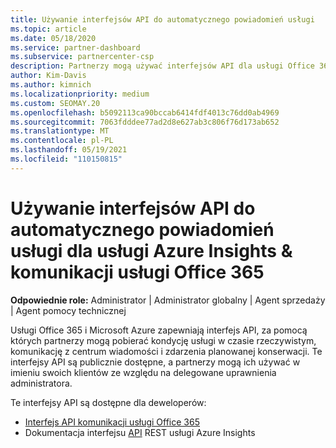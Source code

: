 ```yaml
---
title: Używanie interfejsów API do automatycznego powiadomień usługi
ms.topic: article
ms.date: 05/18/2020
ms.service: partner-dashboard
ms.subservice: partnercenter-csp
description: Partnerzy mogą używać interfejsów API dla usługi Office 365 i Microsoft Azure Partnerów do obsługi kondycji usługi w czasie rzeczywistym, komunikacji w centrum wiadomości i zdarzeń planowanej konserwacji.
author: Kim-Davis
ms.author: kimnich
ms.localizationpriority: medium
ms.custom: SEOMAY.20
ms.openlocfilehash: b5092113ca90bccab6414fdf4013c76dd0ab4969
ms.sourcegitcommit: 7063fdddee77ad2d8e627ab3c806f76d173ab652
ms.translationtype: MT
ms.contentlocale: pl-PL
ms.lasthandoff: 05/19/2021
ms.locfileid: "110150815"
---
```

# <a name="use-apis-for-automated-service-notifications-for-azure-insights--office-365-service-communications"></a>Używanie interfejsów API do automatycznego powiadomień usługi dla usługi Azure Insights & komunikacji usługi Office 365

**Odpowiednie role:** Administrator | Administrator globalny | Agent sprzedaży | Agent pomocy technicznej

Usługi Office 365 i Microsoft Azure zapewniają interfejs API, za pomocą których partnerzy mogą pobierać kondycję usługi w czasie rzeczywistym, komunikację z centrum wiadomości i zdarzenia planowanej konserwacji. Te interfejsy API są publicznie dostępne, a partnerzy mogą ich używać w imieniu swoich klientów ze względu na delegowane uprawnienia administratora.

Te interfejsy API są dostępne dla deweloperów:

- [Interfejs API komunikacji usługi Office 365](/office/office-365-management-api/office-365-service-communications-api-reference)
- Dokumentacja interfejsu [API](/rest/api/monitor/) REST usługi Azure Insights
